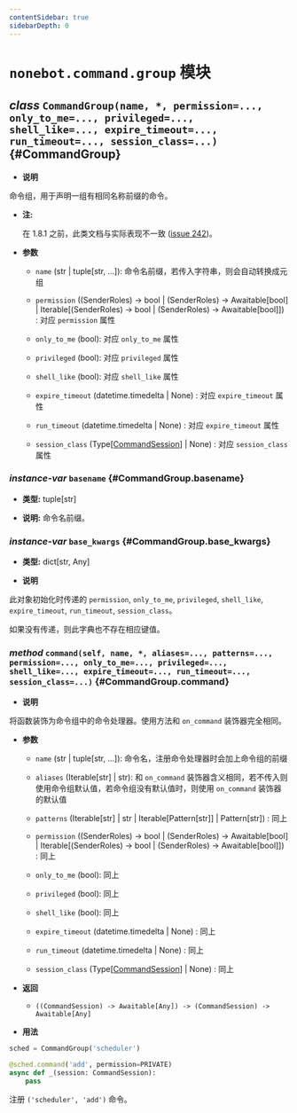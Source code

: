 ```yaml
---
contentSidebar: true
sidebarDepth: 0
---
```


# `nonebot.command.group` 模块

## _class_ `CommandGroup(name, *, permission=..., only_to_me=..., privileged=..., shell_like=..., expire_timeout=..., run_timeout=..., session_class=...)` {#CommandGroup}

- **说明**

命令组，用于声明一组有相同名称前缀的命令。

- **注:**

    在 1.8.1 之前，此类文档与实际表现不一致 ([issue 242](https://github.com/nonebot/nonebot/issues/242))。

- **参数**

    - `name` (str | tuple[str, ...]): 命令名前缀，若传入字符串，则会自动转换成元组

    - `permission` ((SenderRoles) -> bool | (SenderRoles) -> Awaitable[bool] | Iterable[(SenderRoles) -> bool | (SenderRoles) -> Awaitable[bool]]) <Badge text="1.9.0+"/>: 对应 `permission` 属性

    - `only_to_me` (bool): 对应 `only_to_me` 属性

    - `privileged` (bool): 对应 `privileged` 属性

    - `shell_like` (bool): 对应 `shell_like` 属性

    - `expire_timeout` (datetime.timedelta | None) <Badge text="1.8.2+"/>: 对应 `expire_timeout` 属性

    - `run_timeout` (datetime.timedelta | None) <Badge text="1.8.2+"/>: 对应 `expire_timeout` 属性

    - `session_class` (Type[[CommandSession](command/index.md#CommandSession)] | None) <Badge text="1.8.1+"/>: 对应 `session_class` 属性

### _instance-var_ `basename` {#CommandGroup.basename}

- **类型:** tuple[str]

- **说明:** 命令名前缀。

### _instance-var_ `base_kwargs` {#CommandGroup.base_kwargs}

- **类型:** dict[str, Any]

- **说明**

此对象初始化时传递的 `permission`, `only_to_me`, `privileged`, `shell_like`, `expire_timeout`, `run_timeout`, `session_class`。

如果没有传递，则此字典也不存在相应键值。

### _method_ `command(self, name, *, aliases=..., patterns=..., permission=..., only_to_me=..., privileged=..., shell_like=..., expire_timeout=..., run_timeout=..., session_class=...)` {#CommandGroup.command}

- **说明**

将函数装饰为命令组中的命令处理器。使用方法和 `on_command` 装饰器完全相同。

- **参数**

    - `name` (str | tuple[str, ...]): 命令名，注册命令处理器时会加上命令组的前缀

    - `aliases` (Iterable[str] | str): 和 `on_command` 装饰器含义相同，若不传入则使用命令组默认值，若命令组没有默认值时，则使用 `on_command` 装饰器的默认值

    - `patterns` (Iterable[str] | str | Iterable[Pattern[str]] | Pattern[str]) <Badge text="1.8.1+"/>: 同上

    - `permission` ((SenderRoles) -> bool | (SenderRoles) -> Awaitable[bool] | Iterable[(SenderRoles) -> bool | (SenderRoles) -> Awaitable[bool]]) <Badge text="1.9.0+"/>: 同上

    - `only_to_me` (bool): 同上

    - `privileged` (bool): 同上

    - `shell_like` (bool): 同上

    - `expire_timeout` (datetime.timedelta | None) <Badge text="1.8.2+"/>: 同上

    - `run_timeout` (datetime.timedelta | None) <Badge text="1.8.2+"/>: 同上

    - `session_class` (Type[[CommandSession](command/index.md#CommandSession)] | None) <Badge text="1.8.1+"/>: 同上

- **返回**

    - `((CommandSession) -> Awaitable[Any]) -> (CommandSession) -> Awaitable[Any]`

- **用法**

```python
sched = CommandGroup('scheduler')

@sched.command('add', permission=PRIVATE)
async def _(session: CommandSession):
    pass
```

注册 `('scheduler', 'add')` 命令。